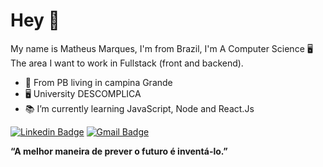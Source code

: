 # Hey 👋

My name is Matheus Marques, I'm from Brazil, I'm A  Computer Science 🖥️ <br />
The area I want to work in Fullstack (front and backend).

- 📍 From PB living in campina Grande
- 🖥️ University DESCOMPLICA
- 📚 I’m currently learning JavaScript, Node and React.Js

[![Linkedin Badge](https://img.shields.io/badge/-Maheus%20Marques-6633cc?style=flat-square&logo=Linkedin&logoColor=white&link=https://www.linkedin.com/in/matheus-marquesdev/)](https://www.linkedin.com/in/matheus-marquesdev/) [![Gmail Badge](https://img.shields.io/badge/-marquesdev258@gmail.com-6633cc?style=flat-square&logo=Gmail&logoColor=white&link=mailto:diego.schell.f@gmail.com)](mailto:marquesdev258@gmail.com)

**“A melhor maneira de prever o futuro é inventá-lo.”**




<!---
- 👋  Hi, I’m Matheus Marques;
- 💻  I am studying Information Systems; 
- 📕   I’m currently learning Javascript and Python;
- 🎯  The area I want to work in backend;
- 📫  I live in Brazil, Paraíba;
- ✉️  How to reach me: matheusmarquesaraujo53@gmail.com;
- 🔗 Linkedin: https://www.linkedin.com/in/matheus-marquesdev/ 

matheus258/matheus258 is a ✨ special ✨ repository because its `README.md` (this file) appears on your GitHub profile.
You can click the Preview link to take a look at your changes.
--->
